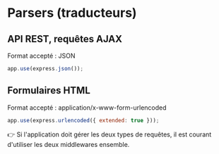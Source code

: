 # Parsers (traducteurs)

## API REST, requêtes AJAX

Format accepté : JSON

```js
app.use(express.json());
```

## Formulaires HTML

Format accepté : application/x-www-form-urlencoded

```js
app.use(express.urlencoded({ extended: true }));
```

👉 Si l'application doit gérer les deux types de requêtes, il est courant d'utiliser les deux middlewares ensemble.